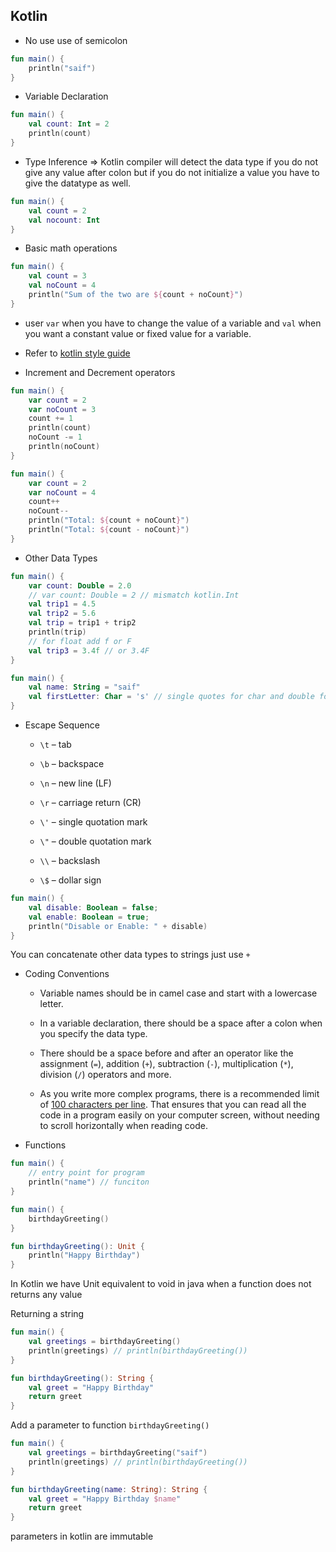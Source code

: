 ## Kotlin
- No use use of semicolon
```kotlin
fun main() {
    println("saif")
}
```

- Variable Declaration
```kotlin
fun main() {
	val count: Int = 2
	println(count)
}
```

- Type Inference => Kotlin compiler will detect the data type if you do not give any value after colon but if you do not initialize a value you have to give the datatype as well.
```kotlin
fun main() {
	val count = 2
	val nocount: Int
}
```

- Basic math operations
```kotlin
fun main() {
	val count = 3
	val noCount = 4
	println("Sum of the two are ${count + noCount}")
}
```

- user `var` when you have to change the value of a variable and `val` when you want a constant value or fixed value for a variable.

- Refer to [kotlin style guide](https://developer.android.com/kotlin/style-guide)

- Increment and Decrement operators
```kotlin
fun main() {
	var count = 2
	var noCount = 3
	count += 1
	println(count)
	noCount -= 1
	println(noCount)
}
```

```kotlin
fun main() {
	var count = 2
	var noCount = 4
	count++
	noCount--
	println("Total: ${count + noCount}")
	println("Total: ${count - noCount}")
}
```

- Other Data Types
```Kotlin
fun main() {
	var count: Double = 2.0
	// var count: Double = 2 // mismatch kotlin.Int
	val trip1 = 4.5
	val trip2 = 5.6
	val trip = trip1 + trip2
	println(trip)
	// for float add f or F
	val trip3 = 3.4f // or 3.4F
}
```

```kotlin
fun main() {
	val name: String = "saif"
	val firstLetter: Char = 's' // single quotes for char and double for string	
}
```

- Escape Sequence
	-  `\t` – tab
    
	- `\b` – backspace
    
	- `\n` – new line (LF)
    
	- `\r` – carriage return (CR)
    
	- `\'` – single quotation mark
    
	- `\"` – double quotation mark
    
	- `\\` – backslash
    
	- `\$` – dollar sign

```kotlin
fun main() {
	val disable: Boolean = false;
	val enable: Boolean = true;
	println("Disable or Enable: " + disable)
}
```

You can concatenate other data types to strings just use `+`

- Coding Conventions
	-  Variable names should be in camel case and start with a lowercase letter.
	
	- In a variable declaration, there should be a space after a colon when you specify the data type.
	
	- There should be a space before and after an operator like the assignment (`=`), addition (`+`), subtraction (`-`), multiplication (`*`), division (`/`) operators and more.
	
	- As you write more complex programs, there is a recommended limit of [100 characters per line](https://developer.android.com/kotlin/style-guide#line_wrapping). That ensures that you can read all the code in a program easily on your computer screen, without needing to scroll horizontally when reading code.

- Functions
```kotlin
fun main() {
	// entry point for program
	println("name") // funciton
}
```

```Kotlin
fun main() {
	birthdayGreeting()
}

fun birthdayGreeting(): Unit {
	println("Happy Birthday")
}
```

In Kotlin we have Unit equivalent to void in java when a function does not returns any value

Returning a string
```kotlin
fun main() {
	val greetings = birthdayGreeting()
	println(greetings) // println(birthdayGreeting())
}

fun birthdayGreeting(): String {
	val greet = "Happy Birthday"
	return greet
}
```

Add a parameter to function `birthdayGreeting()`
```kotlin
fun main() {
	val greetings = birthdayGreeting("saif")
	println(greetings) // println(birthdayGreeting())
}

fun birthdayGreeting(name: String): String {
	val greet = "Happy Birthday $name"
	return greet
}
```
parameters in kotlin are immutable